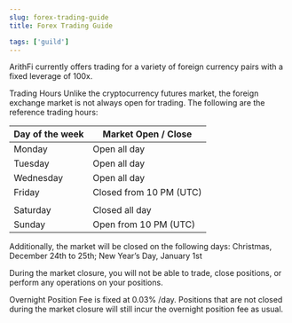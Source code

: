 ```yaml
---
slug: forex-trading-guide
title: Forex Trading Guide

tags: ['guild']
---
```


ArithFi currently offers trading for a variety of foreign currency pairs with a fixed leverage of 100x.

Trading Hours 
Unlike the cryptocurrency futures market, the foreign exchange market is not always open for trading. The following are the reference trading hours:

| Day of the week | Market Open / Close     |
|-----------------|-------------------------|
| Monday          | Open all day            |
| Tuesday         | Open all day            |
| Wednesday       | Open all day            |
| Friday          | Closed from 10 PM (UTC) |
|                 |                         |
| Saturday        | Closed all day          |
| Sunday          | Open from 10 PM (UTC)   |


Additionally, the market will be closed on the following days: 
Christmas, December 24th to 25th; New Year’s Day, January 1st

During the market closure, you will not be able to trade, close positions, or perform any operations on your positions.

Overnight Position Fee is fixed at 0.03% /day. 
Positions that are not closed during the market closure will still incur the overnight position fee as usual.
